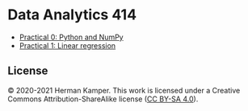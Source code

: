 Data Analytics 414
==================

- [Practical 0: Python and NumPy](https://colab.research.google.com/github/kamperh/data414/blob/main/practicals/python_numpy/python_numpy.ipynb)
- [Practical 1: Linear regression](https://colab.research.google.com/github/kamperh/data414/blob/main/practicals/linear_regression/data414_linear_regression.ipynb)

License
-------
&copy; 2020-2021 Herman Kamper. 
This work is licensed under a Creative Commons Attribution-ShareAlike
license ([CC BY-SA 4.0](http://creativecommons.org/licenses/by-sa/4.0/)).
